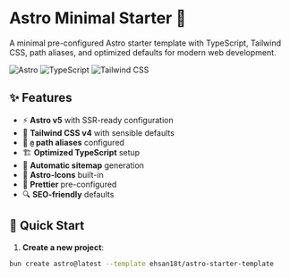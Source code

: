 # Astro Minimal Starter 🚀

A minimal pre-configured Astro starter template with TypeScript, Tailwind CSS, path aliases, and optimized defaults for modern web development.

![Astro](https://img.shields.io/badge/Astro-FF5D01?style=for-the-badge&logo=astro&logoColor=white)
![TypeScript](https://img.shields.io/badge/TypeScript-3178C6?style=for-the-badge&logo=typescript&logoColor=white)
![Tailwind CSS](https://img.shields.io/badge/Tailwind_CSS-06B6D4?style=for-the-badge&logo=tailwind-css&logoColor=white)

## ✨ Features

- ⚡ **Astro v5** with SSR-ready configuration
- 🎨 **Tailwind CSS v4** with sensible defaults
- 📁 **`@` path aliases** configured
- 🏗 **Optimized TypeScript** setup
- 📜 **Automatic sitemap** generation
- 🌟 **Astro-Icons** built-in
- 🧹 **Prettier** pre-configured
- 🔍 **SEO-friendly** defaults

## 🚀 Quick Start

1. **Create a new project**:
```bash
bun create astro@latest --template ehsan18t/astro-starter-template
```
